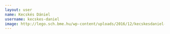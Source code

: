 ```yaml
---
layout: user
name: Kecskés Dániel
username: kecskes-daniel
image: http://lego.sch.bme.hu/wp-content/uploads/2016/12/kecskesdaniel-150x150.jpg
---
```

